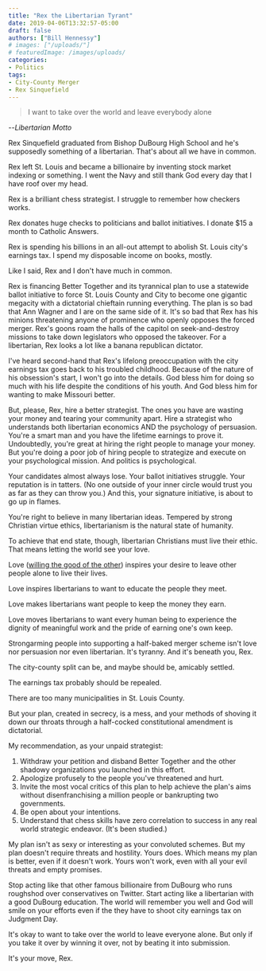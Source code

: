 ```yaml
---
title: "Rex the Libertarian Tyrant"
date: 2019-04-06T13:32:57-05:00
draft: false
authors: ["Bill Hennessy"]
# images: ["/uploads/"]
# featuredImage: /images/uploads/
categories: 
- Politics
tags:
- City-County Merger
- Rex Sinquefield
---
```

> I want to take over the world and leave everybody alone

--*Libertarian Motto*

Rex Sinquefield graduated from Bishop DuBourg High School and he's supposedly something of a libertarian. That's about all we have in common.

Rex left St. Louis and became a billionaire by inventing stock market indexing or something. I went the Navy and still thank God every day that I have roof over my head. 

Rex is a brilliant chess strategist. I struggle to remember how checkers works. 

Rex donates huge checks to politicians and ballot initiatives. I donate $15 a month to Catholic Answers. 

Rex is spending his billions in an all-out attempt to abolish St. Louis city's earnings tax. I spend my disposable income on books, mostly. 

Like I said, Rex and I don't have much in common. 

Rex is financing Better Together and its tyrannical plan to use a statewide ballot initiative to force St. Louis County and City to become one gigantic megacity with a dictatorial chieftain running everything. The plan is so bad that Ann Wagner and I are on the same side of it. It's so bad that Rex has his minions threatening anyone of prominence who openly opposes the forced merger. Rex's goons roam the halls of the capitol on seek-and-destroy missions to take down legislators who opposed the takeover. For a libertarian, Rex looks a lot like a banana republican dictator. 

I've heard second-hand that Rex's lifelong preoccupation with the city earnings tax goes back to his troubled childhood. Because of the nature of his obsession's start, I won't go into the details. God bless him for doing so much with his life despite the conditions of his youth. And God bless him for wanting to make Missouri better. 

But, please, Rex, hire a better strategist. The ones you have are wasting your money and tearing your community apart. Hire a strategist who understands both libertarian economics AND the psychology of persuasion. You're a smart man and you have the lifetime earnings to prove it. Undoubtedly, you're great at hiring the right people to manage your money. But you're doing a poor job of hiring people to strategize and execute on your psychological mission. And politics is psychological. 

Your candidates almost always lose. Your ballot initiatives struggle. Your reputation is in tatters. (No one outside of your inner circle would trust you as far as they can throw you.) And this, your signature initiative, is about to go up in flames. 

You're right to believe in many libertarian ideas. Tempered by strong Christian virtue ethics, libertarianism is the natural state of humanity. 

To achieve that end state, though, libertarian Christians must live their ethic. That means letting the world see your love. 

Love ([willing the good of the other](https://www.hennessysview.com/posts/2019/love-is-an-act-of-will/)) inspires your desire to leave other people alone to live their lives. 

Love inspires libertarians to want to educate the people they meet. 

Love makes libertarians want people to keep the money they earn. 

Love moves libertarians to want every human being to experience the dignity of meaningful work and the pride of earning one's own keep. 

Strongarming people into supporting a half-baked merger scheme isn't love nor persuasion nor even libertarian. It's tyranny. And it's beneath you, Rex. 

The city-county split can be, and maybe should be, amicably settled. 

The earnings tax probably should be repealed. 

There are too many municipalities in St. Louis County. 

But your plan, created in secrecy, is a mess, and your methods of shoving it down our throats through a half-cocked constitutional amendment is dictatorial. 

My recommendation, as your unpaid strategist:

1. Withdraw your petition and disband Better Together and the other shadowy organizations you launched in this effort.
2. Apologize profusely to the people you've threatened and hurt.
3. Invite the most vocal critics of this plan to help achieve the plan's aims without disenfranchising a million people or bankrupting two governments.
4. Be open about your intentions.
5. Understand that chess skills have zero correlation to success in any real world strategic endeavor. (It's been studied.)

My plan isn't as sexy or interesting as your convoluted schemes. But my plan doesn't require threats and hostility. Yours does. Which means my plan is better, even if it doesn't work. Yours won't work, even with all your evil threats and empty promises. 

Stop acting like that other famous billionaire from DuBourg who runs roughshod over conservatives on Twitter. Start acting like a libertarian with a good DuBourg education. The world will remember you well and God will smile on your efforts even if the they have to shoot city earnings tax on Judgment Day. 

It's okay to want to take over the world to leave everyone alone. But only if you take it over by winning it over, not by beating it into submission. 

It's your move, Rex. 
